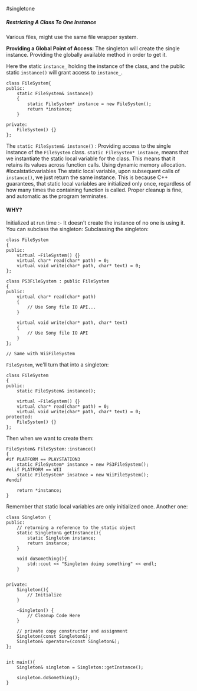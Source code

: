 #singletone
##### Restricting A Class To One Instance
Various files, might use the same file wrapper system. 

**Providing a Global Point of Access**: 
The singleton will create the single instance. 
Providing the globally available method in order to get it. 

Here the static `instance_` holding the instance of the class, and the public static `instance()` will grant access to `instance_`. 

```
class FileSystem{ 
public: 
	static FileSystem& instance()
	{ 
		static FileSystem* instance = new FileSystem(); 
		return *instance; 
	}
	
private: 
	FileSystem() {}
};
```

The `static FileSystem& instance()` :  Providing access to the single instance of the `FileSystem` class.
`static FileSystem* instance`, means that we instantiate the static local variable for the class. 
This means that it retains its values across function calls. 
Using dynamic memory allocation. 
#localstaticvariables
The static local variable, upon subsequent calls of `instance()`, we just return the same instance. This is because C++ guarantees, that static local variables are initialized only once, regardless of how many times the containing function is called. 
Proper cleanup is fine, and automatic as the program terminates. 

#### WHY? 
Initialized at run time :- 
It doesn't create the instance of no one is using it. 
You can subclass the singleton: 
Subclassing the singleton: 
```
class FileSystem
{ 
public: 
	virtual ~FileSystem() {}
	virtual char* read(char* path) = 0;
	virtual void write(char* path, char* text) = 0;
};

class PS3FileSystem : public FileSystem
{ 
public: 
	virtual char* read(char* path)
	{ 
		// Use Sony file IO API...
	}

	virtual void write(char* path, char* text)
	{ 
		// Use Sony file IO API
	}
};

// Same with WiiFileSystem

```

`FileSystem`, we'll turn that into a singleton: 
```
class FileSystem
{ 
public: 
	static FileSystem& instance(); 

	virtual ~FileSystem() {}
	virtual char* read(char* path) = 0;
	virtual void write(char* path, char* text) = 0;
protected: 
	FileSystem() {}
};
```
Then when we want to create them:
```
FileSystem& FileSystem::instance()
{ 
#if PLATFORM == PLAYSTATION3
	static FileSystem* instance = new PS3FileSystem();
#elif PLATFORM == WII
	static FileSystem* insatnce = new WiiFileSystem();
#endif

	return *instance;
}
```



Remember that static local variables are only initialized once.
Another one: 
```
class Singleton { 
public: 
	// returning a reference to the static object
	static Singleton& getInstance(){ 
		static Singleton instance;
		return instance;
	}

	void doSomething(){ 
		std::cout << "Singleton doing something" << endl;
	}


private: 
	Singleton(){ 
		// Initialize
	}

	~Singleton() {
		// Cleanup Code Here
	}

	// private copy constructor and assignment
	Singleton(const Singleton&);
	Singleton& operator=(const Singleton&);
};


int main(){ 
	Singleton& singleton = Singleton::getInstance();

	singleton.doSomething();
}
```

